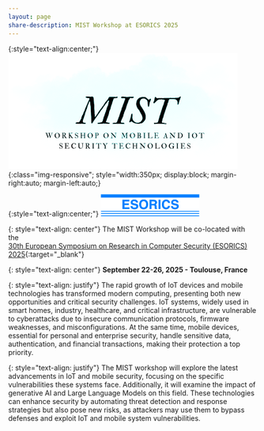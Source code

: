 ```yaml
---
layout: page
share-description: MIST Workshop at ESORICS 2025
---
```


{:style="text-align:center;"}
![logo](assets/img/MIST.png){:class="img-responsive"; style="width:350px; display:block; margin-right:auto; margin-left:auto;}

{:style="text-align:center;"}
<img src="assets/img/logo_esorics.png" alt="drawing" width="200"/>

<!--![logo](assets/img/logo_esorics.png){:class="img-responsive"; style="width:50px; display:block; margin-right:auto; margin-left:auto;}

<!--{: style="text-align: center"}
# MIST at [ESORICS 2025]

{: style="text-align: center"}
### Mobile and IoT Security Technologies
-->

{: style="text-align: center"}
The MIST Workshop will be co-located with the\
 [30th European Symposium on Research in Computer Security (ESORICS) 2025](https://esorics2025.sciencesconf.org/){:target="_blank"}

{: style="text-align: center"}
**September 22-26, 2025 - Toulouse, France**


{: style="text-align: justify"}
The rapid growth of IoT devices and mobile technologies has transformed modern computing, presenting both new opportunities and critical security challenges. IoT systems, widely used in smart homes, industry, healthcare, and critical infrastructure, are vulnerable to cyberattacks due to insecure communication protocols, firmware weaknesses, and misconfigurations. At the same time, mobile devices, essential for personal and enterprise security, handle sensitive data, authentication, and financial transactions, making their protection a top priority.

{: style="text-align: justify"}
The MIST workshop will explore the latest advancements in IoT and mobile security, focusing on the specific vulnerabilities these systems face. Additionally, it will examine the impact of generative AI and Large Language Models on this field. These technologies can enhance security by automating threat detection and response strategies but also pose new risks, as attackers may use them to bypass defenses and exploit IoT and mobile system vulnerabilities.
